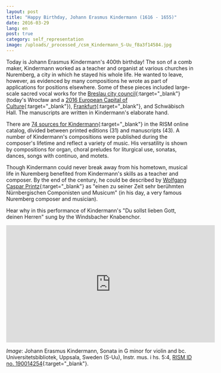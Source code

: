 ```yaml
---
layout: post
title: "Happy Birthday, Johann Erasmus Kindermann (1616 - 1655)"
date: 2016-03-29
lang: en
post: true
category: self_representation
image: /uploads/_processed_/csm_Kindermann_S-Uu_f8a3f14584.jpg
---
```



Today is Johann Erasmus Kindermann's 400th birthday! The son of a comb maker, Kindermann worked as a teacher and organist at various churches in Nuremberg, a city in which he stayed his whole life. He wanted to leave, however, as evidenced by many compositions he wrote as part of applications for positions elsewhere. Some of these pieces included large-scale sacred vocal works for the [Breslau city council](https://opac.rism.info/search?id=466000368){:target="_blank"} (today's Wrocław and a [2016 European Capital of Culture](http://www.wroclaw2016.pl/){:target="_blank"}), [Frankfurt](https://opac.rism.info/search?id=450037033){:target="_blank"}, and Schwäbisch Hall. The manuscripts are written in Kindermann's elaborate hand.

There are [74 sources for Kindermann](https://opac.rism.info/search?View=rism&author=Kindermann+erasmus){:target="_blank"} in the RISM online catalog, divided between printed editions (31) and manuscripts (43). A number of Kindermann's compositions were published during the composer's lifetime and reflect a variety of music. His versatility is shown by compositions for organ, choral preludes for liturgical use, sonatas, dances, songs with continuo, and motets.

Though Kindermann could never break away from his hometown, musical life in Nuremberg benefited from Kindermann's skills as a teacher and composer. By the end of the century, he could be described by [Wolfgang Caspar Printz](http://reader.digitale-sammlungen.de/de/fs1/object/display/bsb10527684_00161.html?contextType=scan&contextSort=score%2Cdescending&contextRows=10&context=kindermann){:target="_blank"} as "einen zu seiner Zeit sehr berühmten Nürnbergischen Componisten und Musicum" (in his day, a very famous Nuremberg composer and musician).

Hear why in this performance of Kindermann's "Du sollst lieben Gott, deinen Herren" sung by the Windsbacher Knabenchor.

<iframe width="560" height="315" src="https://www.youtube.com/embed/4qRL6uSjujo" frameborder="0" allowfullscreen></iframe>



_Image_: Johann Erasmus Kindermann, Sonata in G minor for violin and bc. Universitetsbibliotek, Uppsala, Sweden (S-Uu), Instr. mus. i hs. 5:4, [RISM ID no. 190014254](https://opac.rism.info/search?id=190014254){:target="_blank"}.

<script type="text/javascript">var switchTo5x=true;</script><script type="text/javascript" src="http://w.sharethis.com/button/buttons.js"></script><script type="text/javascript">stLight.options({publisher: "9b601438-1ce1-49d8-bfd7-9cff5df54c17", doNotHash: false, doNotCopy: false, hashAddressBar: false});</script>


